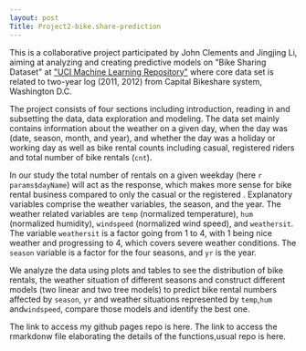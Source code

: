 ```yaml
---
layout: post
Title: Project2-bike.share-prediction
---
```


This is a collaborative project participated by John Clements and Jingjing Li, aiming at analyzing and creating predictive models on "Bike Sharing Dataset" at ["UCI Machine Learning Repository"](https://archive.ics.uci.edu/ml/datasets/Bike+Sharing+Dataset#) where core data set is related to two-year log (2011, 2012) from Capital Bikeshare system, Washington D.C. 

The project consists of four sections including introduction, reading in and subsetting the data, data exploration and modeling. 
The data set mainly contains information about the weather on a given day, when the day was (date, season, month, and year), and whether the day was a holiday or working day as well as bike rental counts including casual, registered riders and total number of bike rentals (`cnt`).

In our study the total number of rentals on a given weekday (here `r params$dayName`) will act as the response,  which makes more sense for bike rental business compared to only the casual or the registered . Explanatory variables comprise the weather variables, the season, and the year. The weather related variables are `temp` (normalized temperature), `hum` (normalized humidity), `windspeed` (normalized wind speed), and `weathersit`. The variable `weathersit` is a factor going from 1 to 4, with 1 being nice weather and progressing to 4, which covers severe weather conditions. The `season` variable is a factor for the four seasons, and `yr` is the year.

We analyze the data using plots and tables to see the distribution of bike rentals, the weather situation of different seasons and construct different models (two linear and two tree models) to predict bike rental numbers affected by `season`, `yr` and weather situations represented by `temp`,`hum` and`windspeed`, compare those models and identify the best one.

The link to access my github pages repo is here. The link to access the rmarkdonw file elaborating the details of the functions,usual repo is here.
